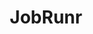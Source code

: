 ---
blog: https://jobrunr.io/blog/
codehost: https://github.com/https://github.com/jobrunr/jobrunr
logohandle: jobrunrio
sort: jobrunr
title: JobRunr
website: https://www.jobrunr.io/en/
---